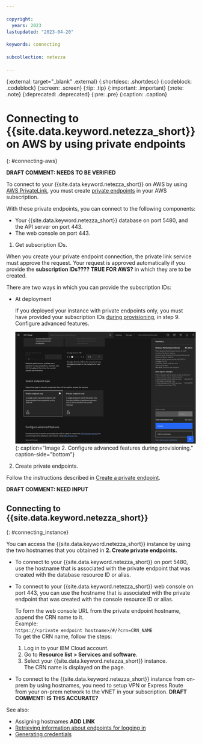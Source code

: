 ```yaml
---

copyright:
  years: 2023
lastupdated: "2023-04-20"

keywords: connecting

subcollection: netezza

---
```

{:external: target="_blank" .external}
{:shortdesc: .shortdesc}
{:codeblock: .codeblock}
{:screen: .screen}
{:tip: .tip}
{:important: .important}
{:note: .note}
{:deprecated: .deprecated}
{:pre: .pre}
{:caption: .caption}

# Connecting to {{site.data.keyword.netezza_short}} on AWS by using private endpoints
{: #connecting-aws}

**DRAFT COMMENT: NEEDS TO BE VERIFIED**

To connect to your {{site.data.keyword.netezza_short}} on AWS by using [AWS PrivateLink](https://docs.aws.amazon.com/vpc/latest/privatelink/what-is-privatelink.html), you must create [private endpoints](https://docs.aws.amazon.com/whitepapers/latest/aws-privatelink/what-are-vpc-endpoints.html) in your AWS subscription.

With these private endpoints, you can connect to the following components:

- Your {{site.data.keyword.netezza_short}} database on port 5480, and the API server on port 443.
- The web console on port 443.

1. Get subscription IDs.

When you create your private endpoint connection, the private link service must approve the request. Your request is approved automatically if you provide the **subscription IDs???? TRUE FOR AWS?** in which they are to be created.

There are two ways in which you can provide the subscription IDs:

- At deployment  
   
   If you deployed your instance with private endpoints only, you must have provided your subscription IDs [during provisioning](/docs/netezza?topic=netezza-getstarted), in step 9. Configure advanced features.

   ![Connecting to {{site.data.keyword.netezza_short}}](../images/aws_provisioning.png){: caption="Image 2. Configure advanced features during provisioning." caption-side="bottom"}   


2. Create private endpoints.

Follow the instructions described in [Create a private endpoint](https://docs.aws.amazon.com/vpc/latest/privatelink/create-interface-endpoint.html).  

**DRAFT COMMENT: NEED INPUT**

## Connecting to {{site.data.keyword.netezza_short}}
{: #connecting_instance}

You can access the {{site.data.keyword.netezza_short}} instance by using the two hostnames that you obtained in **2. Create private endpoints.**

- To connect to your {{site.data.keyword.netezza_short}} on port 5480, use the hostname that is associated with the private endpoint that was created with the database resource ID or alias.

- To connect to your {{site.data.keyword.netezza_short}} web console on port 443, you can use the hostname that is associated with the private endpoint that was created with the console resource ID or alias.  

   To form the web console URL from the private endpoint hostname, append the CRN name to it.  
   Example:  
   `https://<private endpoint hostname>/#/?crn=CRN_NAME`  
   To get the CRN name, follow the steps:

   1. Log in to your IBM Cloud account.
   1. Go to **Resource list > Services and software**.
   1. Select your {{site.data.keyword.netezza_short}} instance.  
      The CRN name is displayed on the page.

- To connect to the {{site.data.keyword.netezza_short}} instance from on-prem by using hostnames, you need to setup VPN or Express Route from your on-prem network to the VNET in your subscription.
**DRAFT COMMENT: IS THIS ACCURATE?**

See also:
- Assigning hostnames **ADD LINK**
- [Retrieving information about endpoints for logging in](/docs/netezza?topic=netezza-next-endpoints)
- [Generating credentials](/docs/netezza?topic=netezza-generate-credentials)